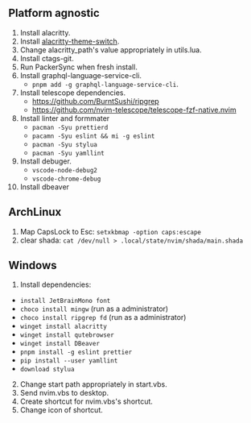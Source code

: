 ## Platform agnostic

1. Install alacritty.
2. Install [alacritty-theme-switch]("https://github.com/tichopad/alacritty-theme-switch").
3. Change alacritty_path's value appropriately in utils.lua.
4. Install ctags-git.
5. Run PackerSync when fresh install.
6. Install graphql-language-service-cli.
   - `pnpm add -g graphql-language-service-cli`.
7. Install telescope dependencies.
   - https://github.com/BurntSushi/ripgrep
   - https://github.com/nvim-telescope/telescope-fzf-native.nvim
8. Install linter and formmater
   - `pacman -Syu prettierd`
   - `pacamn -Syu eslint && mi -g eslint`
   - `pacman -Syu stylua`
   - `pacman -Syu yamllint`
9. Install debuger.
   - `vscode-node-debug2`
   - `vscode-chrome-debug`
10. Install dbeaver

## ArchLinux

1. Map CapsLock to Esc: `setxkbmap -option caps:escape`
2. clear shada: `cat /dev/null > .local/state/nvim/shada/main.shada`

## Windows

1. Install dependencies:

- `install JetBrainMono font`
- `choco install mingw` (run as a administrator)
- `choco install ripgrep fd` (run as a administrator)
- `winget install alacritty`
- `winget install qutebrowser`
- `winget install DBeaver`
- `pnpm install -g eslint prettier`
- `pip install --user yamllint`
- `download stylua`

2. Change start path appropriately in start.vbs.
3. Send nvim.vbs to desktop.
4. Create shortcut for nvim.vbs's shortcut.
5. Change icon of shortcut.
